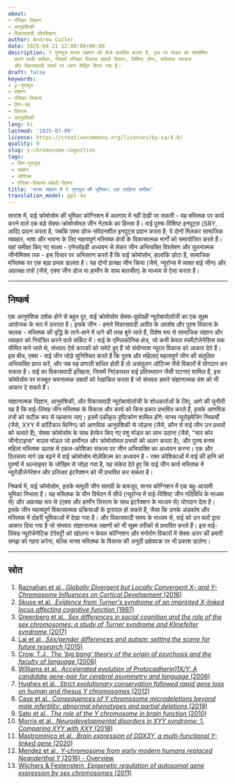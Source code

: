 ```yaml
---
about:
- तंत्रिका विज्ञान
- आनुवंशिकी
- विकासवादी जीवविज्ञान
author: Andrew Cutler
date: 2025-04-21 12:00:00+00:00
description: Y गुणसूत्र मानव संज्ञान को कैसे प्रभावित करता है, इस पर साक्ष्य को संश्लेषित
  करने वाली समीक्षा, जिसमें तंत्रिका विकास संबंधी विकार, विशिष्ट जीन, मस्तिष्क संरचना
  और विकासवादी संदर्भ पर ध्यान केंद्रित किया गया है।
draft: false
keywords:
- y-गुणसूत्र
- संज्ञान
- तंत्रिका-विकास
- लिंग-भेद
- विकास
- आनुवंशिकी
lang: hi
lastmod: '2025-07-09'
license: https://creativecommons.org/licenses/by-sa/4.0/
quality: 9
slug: y-chromosome-cognition
tags:
 - लिंग-गुणसूत्र
 - संज्ञान
 - ऑटिज़्म
 - तंत्रिका-विकास-संबंधी-विकार
title: 'मानव संज्ञान में Y गुणसूत्र की भूमिका: एक साहित्य समीक्षा'
translation_model: gpt-4o
---
```


सारांश में, वाई क्रोमोसोम की भूमिका कोग्निशन में अलगाव में नहीं देखी जा सकती - यह मस्तिष्क पर कार्य करने वाले एक बड़े सेक्स-क्रोमोसोमल जीन नेटवर्क का हिस्सा है। वाई पुरुष-विशिष्ट इनपुट्स (SRY, आदि) प्रदान करता है, जबकि एक्स डोज-संवेदनशील इनपुट्स प्रदान करता है; ये दोनों मिलकर सामाजिक व्यवहार, भाषा और भावना के लिए महत्वपूर्ण मस्तिष्क क्षेत्रों के विकासात्मक मार्गों को समायोजित करते हैं। यहां समीक्षा किए गए साक्ष्य - एनेप्लॉइडी अध्ययन से लेकर जीन अभिव्यक्ति विश्लेषण और तुलनात्मक जीनोमिक्स तक - इस विचार पर अभिसरण करते हैं कि वाई क्रोमोसोम, हालांकि छोटा है, सामाजिक मस्तिष्क पर एक बड़ा प्रभाव डालता है। यह दोनों प्रत्यक्ष जीन क्रिया (जैसे, न्यूरॉन्स में व्यक्त वाई जीन) और अप्रत्यक्ष तंत्रों (जैसे, एक्स जीन डोज या हार्मोन के साथ बातचीत) के माध्यम से ऐसा करता है।

---

## निष्कर्ष

एक आनुवंशिक दर्शक होने से बहुत दूर, वाई क्रोमोसोम सेक्स-पूर्वाग्रही न्यूरोबायोलॉजी का एक सूक्ष्म आयोजक के रूप में उभरता है। इसके जीन - हमारे विकासवादी अतीत के अवशेष और पुरुष विकास के चालक - मस्तिष्क की वृद्धि के ताने-बाने में धागे की तरह बुने जाते हैं, विशेष रूप से सामाजिक संज्ञान और व्यवहार को नियंत्रित करने वाले सर्किट में। वाई के एम्प्लिकोनिक क्षेत्र, जो कभी केवल स्पर्मेटोजेनेसिस तक सीमित माने जाते थे, संभवतः ऐसे कारकों को समेटे हुए हैं जो संयोगवश न्यूरल विकास को आकार देते हैं। इस बीच, एक्स - वाई जीन जोड़े सुनिश्चित करते हैं कि पुरुष और महिलाएं महत्वपूर्ण जीन की संतुलित अभिव्यक्ति प्राप्त करें, और जब यह प्रणाली बाधित होती है तो असंतुलन ऑटिज्म जैसे विकारों में योगदान कर सकता है। वाई का विकासवादी इतिहास, जिसमें निएंडरथल वाई प्रतिस्थापन जैसी घटनाएं शामिल हैं, इस क्रोमोसोम पर मजबूत चयनात्मक दबावों को रेखांकित करता है जो संभवतः हमारे संज्ञानात्मक वंश को भी आकार दे सकते हैं।

संज्ञानात्मक विज्ञान, आनुवंशिकी, और विकासवादी न्यूरोबायोलॉजी के शोधकर्ताओं के लिए, आगे की चुनौती यह है कि वाई-लिंक्ड जीन मस्तिष्क के विकास और कार्य को किस प्रकार प्रभावित करते हैं, इसके आणविक तंत्रों को सटीक रूप से पहचाना जाए। इसमें एकीकृत दृष्टिकोण शामिल होंगे: मानव न्यूरोइमेजिंग निष्कर्षों (जैसे, XYY में कॉर्टिकल थिनिंग) को आणविक आनुवंशिकी से जोड़ना (जैसे, कौन से वाई जीन उन प्रभावों को चलाते हैं), सेक्स क्रोमोसोम के साथ हेरफेर किए गए पशु मॉडल का लाभ उठाना (जैसे, "चार कोर जीनोटाइप्स" माउस मॉडल जो हार्मोनल और क्रोमोसोमल प्रभावों को अलग करता है), और पुरुष बनाम महिला मस्तिष्क ऊतक में एकल-कोशिका संकल्प पर जीन अभिव्यक्ति का अध्ययन करना। एक और दिलचस्प मार्ग उम्र बढ़ने में वाई क्रोमोसोम मोज़ेकिज़्म का अध्ययन है - रक्त कोशिकाओं में वाई की हानि को पुरुषों में अल्जाइमर के जोखिम से जोड़ा गया है, यह संकेत देते हुए कि वाई जीन कार्य मस्तिष्क में न्यूरोडीजेनेरेशन और प्रतिरक्षा इंटरैक्शन को भी प्रभावित कर सकता है।

निष्कर्ष में, वाई क्रोमोसोम, इसके मामूली जीन सामग्री के बावजूद, मानव कोग्निशन में एक बहु-आयामी भूमिका निभाता है। यह मस्तिष्क के यौन विभेदन में सीधे (न्यूरॉन्स में वाई-विशिष्ट जीन गतिविधि के माध्यम से) और अप्रत्यक्ष रूप से (एक्स और हार्मोन सिस्टम के साथ इंटरैक्शन के माध्यम से) योगदान देता है। इसके जीन महत्वपूर्ण विकासात्मक प्रक्रियाओं के द्वारपाल हो सकते हैं, जैसा कि उनके अंडकोष और मस्तिष्क में दोहरी भूमिकाओं में देखा गया है। और विकासवादी समय के माध्यम से, वाई को उन बलों द्वारा आकार दिया गया है जो संभवतः संज्ञानात्मक लक्षणों को भी सूक्ष्म तरीकों से प्रभावित करते हैं। इस वाई-लिंक्ड न्यूरोजेनेटिक टेपेस्ट्री को खोलना न केवल कोग्निशन और मनोरोग विकारों में सेक्स अंतर की हमारी समझ को गहरा करेगा, बल्कि मानव मस्तिष्क के विकास की अनूठी प्रक्षेपवक्र पर भी प्रकाश डालेगा।

---

## स्रोत

1. [Raznahan et al., *Globally Divergent but Locally Convergent X- and Y-Chromosome Influences on Cortical Development* (2016)](https://doi.org/10.1093/cercor/bhv336)
2. [Skuse et al., *Evidence from Turner's syndrome of an imprinted X-linked locus affecting cognitive function* (1997)](https://doi.org/10.1038/387705a0)
3. [Greenberg et al., *Sex differences in social cognition and the role of the sex chromosomes: a study of Turner syndrome and Klinefelter syndrome* (2017)](https://doi.org/10.1186/s11689-017-9200-4)
4. [Lai et al., *Sex/gender differences and autism: setting the scene for future research* (2015)](https://doi.org/10.1016/j.jaac.2014.10.003)
5. [Crow, T.J., *The 'big bang' theory of the origin of psychosis and the faculty of language* (2006)](https://doi.org/10.1016/j.schres.2005.12.020)
6. [Williams et al., *Accelerated evolution of Protocadherin11X/Y: A candidate gene-pair for cerebral asymmetry and language* (2006)](https://doi.org/10.1002/ajmg.b.30371)
7. [Hughes et al., *Strict evolutionary conservation followed rapid gene loss on human and rhesus Y chromosomes* (2012)](https://doi.org/10.1038/nature10843)
8. [Case et al., *Consequences of Y chromosome microdeletions beyond male infertility: abnormal phenotypes and partial deletions* (2019)](https://doi.org/10.1136/jmedgenet-2018-105751)
9. [Sato et al., *The role of the Y chromosome in brain function* (2010)](https://www.ncbi.nlm.nih.gov/pmc/articles/PMC2996062/)
10. [Morris et al., *Neurodevelopmental disorders in XYY syndrome: 1. Comparing XYY with XXY* (2018)](https://doi.org/10.1016/j.biopsych.2018.03.009)
11. [Mastrominico et al., *Brain expression of DDX3Y, a multi-functional Y-linked gene* (2020)](https://doi.org/10.3389/fnins.2020.00312)
12. [Mendez et al., *Y-chromosome from early modern humans replaced Neanderthal Y* (2016) - Overview](https://www.the-scientist.com/news-opinion/y-chromosome-from-early-modern-humans-replaced-neanderthal-y-67963)
13. [Wijchers & Festenstein, *Epigenetic regulation of autosomal gene expression by sex chromosomes* (2011)](https://doi.org/10.1016/j.tig.2011.04.001)